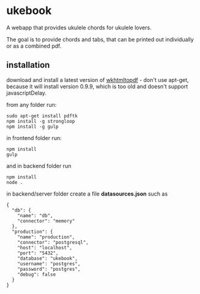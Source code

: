 # ukebook
A webapp that provides ukulele chords for ukulele lovers.  

The goal is to provide chords and tabs, that can be printed 
out individually or as a combined pdf.

## installation

download and install a latest version of [wkhtmltopdf](http://wkhtmltopdf.org/downloads.html) - don't use apt-get, because it will install version 0.9.9, which is too old and doesn't support javascriptDelay.

from any folder run:

	sudo apt-get install pdftk
    npm install -g strongloop
    npm install -g gulp
    
in frontend folder run:

    npm install
    gulp

and in backend folder run    
    
    npm install
    node .   
    
in backend/server folder create a file **datasources.json** such as


    {
      "db": {
        "name": "db",
        "connector": "memory"
      },
      "production": {
        "name": "production",
        "connector": "postgresql",
        "host": "localhost",
        "port": "5432",
        "database": "ukebook",
        "username": "postgres",
        "password": "postgres",
        "debug": false
      }
    }
    

